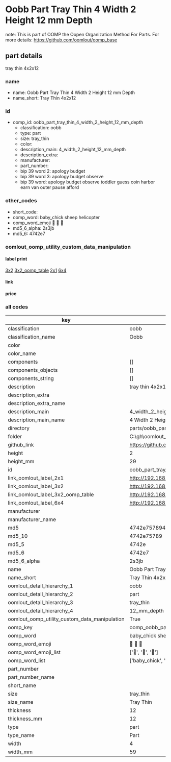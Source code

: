 # Oobb Part Tray Thin 4 Width 2 Height 12 mm Depth  

note: This is part of OOMP the Oopen Organization Method For Parts. For more details: https://github.com/oomlout/oomp_base

##  part details
  



tray thin 4x2x12



### name
* name: Oobb Part Tray Thin 4 Width 2 Height 12 mm Depth
* name_short: Tray Thin 4x2x12 
### id
* oomp_id: oobb_part_tray_thin_4_width_2_height_12_mm_depth
  * classification: oobb
  * type: part
  * size: tray_thin
  * color: 
  * description_main: 4_width_2_height_12_mm_depth
  * description_extra: 
  * manufacturer: 
  * part_number: 
  * bip 39 word 2: apology budget
  * bip 39 word 3: apology budget observe
  * bip 39 word: apology budget observe toddler guess coin harbor earn van outer pause afford

### other_codes
* short_code: 
* oomp_word: baby_chick sheep helicopter
* oomp_word_emoji :baby_chick: :sheep: :helicopter:
* md5_6_alpha: 2s3jb
* md5_6: 4742e7






### oomlout_oomp_utility_custom_data_manipulation
#### label print
[3x2](http://192.168.1.245:1112/?label=oomp%202s3jb)
[3x2_oomp_table](http://192.168.1.108:1112/?label=oomp%202s3jb)
[2x1](http://192.168.1.242:1112/?label=oomp%202s3jb)
[6x4](http://192.168.1.55:1112/?label=oomp%202s3jb)    

#### link

                              

#### price







### all codes 
| key | value |  
| --- | --- |  
| classification | oobb |  
| classification_name | Oobb |  
| color |  |  
| color_name |  |  
| components | [] |  
| components_objects | [] |  
| components_string | [] |  
| description | tray thin 4x2x12 |  
| description_extra |  |  
| description_extra_name |  |  
| description_main | 4_width_2_height_12_mm_depth |  
| description_main_name | 4 Width 2 Height 12 mm Depth |  
| directory | parts/oobb_part_tray_thin_4_width_2_height_12_mm_depth |  
| folder | C:\gh\oomlout_oobb_version_4_generated_parts\things\oobb_part_tray_thin_4_width_2_height_12_mm_depth |  
| github_link | https://github.com/oomlout/oomlout_oomp_part_src/tree/main/parts/oobb_part_tray_thin_4_width_2_height_12_mm_depth |  
| height | 2 |  
| height_mm | 29 |  
| id | oobb_part_tray_thin_4_width_2_height_12_mm_depth |  
| link_oomlout_label_2x1 | http://192.168.1.242:1112/?label=oomp%202s3jb |  
| link_oomlout_label_3x2 | http://192.168.1.245:1112/?label=oomp%202s3jb |  
| link_oomlout_label_3x2_oomp_table | http://192.168.1.108:1112/?label=oomp%202s3jb |  
| link_oomlout_label_6x4 | http://192.168.1.55:1112/?label=oomp%202s3jb |  
| manufacturer |  |  
| manufacturer_name |  |  
| md5 | 4742e75789454d20b5b3be3730c76053 |  
| md5_10 | 4742e75789 |  
| md5_5 | 4742e |  
| md5_6 | 4742e7 |  
| md5_6_alpha | 2s3jb |  
| name | Oobb Part Tray Thin 4 Width 2 Height 12 mm Depth |  
| name_short | Tray Thin 4x2x12  |  
| oomlout_detail_hierarchy_1 | oobb |  
| oomlout_detail_hierarchy_2 | part |  
| oomlout_detail_hierarchy_3 | tray_thin |  
| oomlout_detail_hierarchy_4 | 12_mm_depth |  
| oomlout_oomp_utility_custom_data_manipulation | True |  
| oomp_key | oomp_oobb_part_tray_thin_4_width_2_height_12_mm_depth |  
| oomp_word | baby_chick sheep helicopter |  
| oomp_word_emoji | :baby_chick: :sheep: :helicopter: |  
| oomp_word_emoji_list | [':baby_chick:', ':sheep:', ':helicopter:'] |  
| oomp_word_list | ['baby_chick', 'sheep', 'helicopter'] |  
| part_number |  |  
| part_number_name |  |  
| short_name |  |  
| size | tray_thin |  
| size_name | Tray Thin |  
| thickness | 12 |  
| thickness_mm | 12 |  
| type | part |  
| type_name | Part |  
| width | 4 |  
| width_mm | 59 |  
